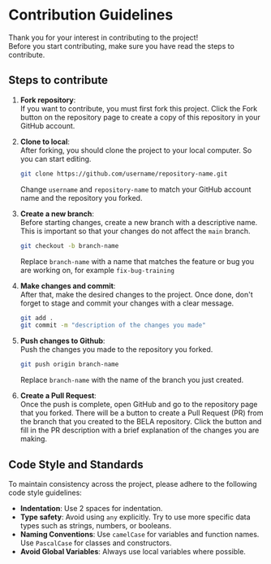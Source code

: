 # Contribution Guidelines
Thank you for your interest in contributing to the project!  
Before you start contributing, make sure you have read the steps to contribute.

## Steps to contribute
1. **Fork repository**:  
    If you want to contribute, you must first fork this project. Click the Fork button on the repository page to create a copy of this repository in your GitHub account.

2. **Clone to local**:  
    After forking, you should clone the project to your local computer. So you can start editing.
    ```bash
    git clone https://github.com/username/repository-name.git
    ```
    Change ``username`` and ``repository-name`` to match your GitHub account name and the repository you forked.

3. **Create a new branch**:  
    Before starting changes, create a new branch with a descriptive name. This is important so that your changes do not affect the ``main`` branch.
    ```bash
    git checkout -b branch-name
    ```
    Replace ``branch-name`` with a name that matches the feature or bug you are working on, for example ``fix-bug-training``

4. **Make changes and commit**:  
    After that, make the desired changes to the project. Once done, don't forget to stage and commit your changes with a clear message.
    ```bash
    git add .
    git commit -m "description of the changes you made"
    ```

5. **Push changes to Github**:  
    Push the changes you made to the repository you forked.
    ```bash
    git push origin branch-name
    ```
    Replace ``branch-name`` with the name of the branch you just created.

6. **Create a Pull Request**:  
    Once the push is complete, open GitHub and go to the repository page that you forked. There will be a button to create a Pull Request (PR) from the branch that you created to the BELA repository. Click the button and fill in the PR description with a brief explanation of the changes you are making.

## Code Style and Standards
To maintain consistency across the project, please adhere to the following code style guidelines:
- **Indentation**: Use 2 spaces for indentation.
- **Type safety**: Avoid using ``any`` explicitly. Try to use more specific data types such as strings, numbers, or booleans.
- **Naming Conventions**: Use ``camelCase`` for variables and function names. Use ``PascalCase`` for classes and constructors.
- **Avoid Global Variables**: Always use local variables where possible.